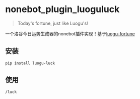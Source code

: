 # nonebot_plugin_luoguluck

>Today's fortune, just like Luogu's!

一个洛谷今日运势生成器的nonebot插件实现！基于[luogu-fortune](https://github.com/xycld/luogu-fortune)

## 安装
```shell
pip install luogu-luck
```
## 使用
```explaintext
/luck
```